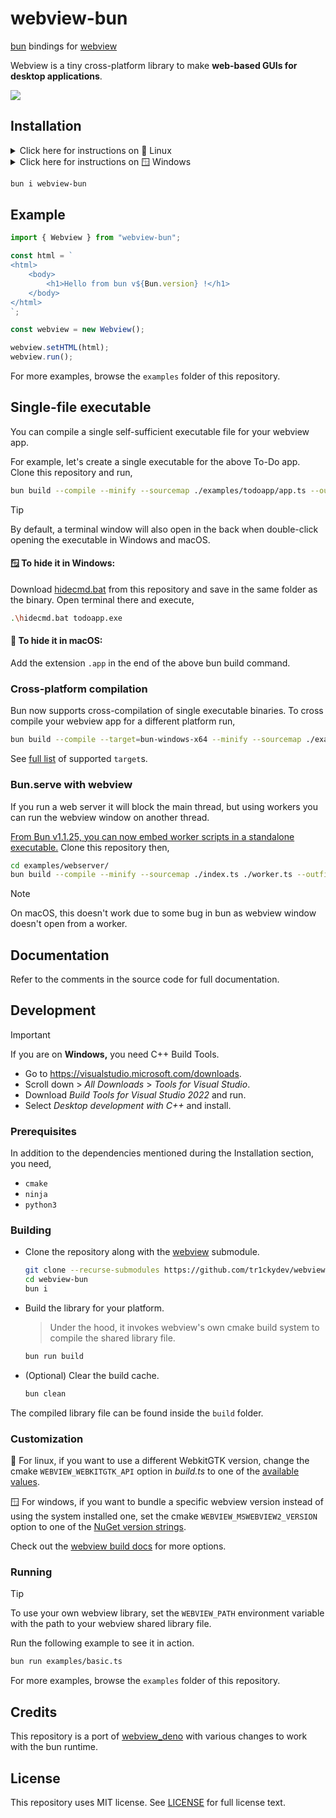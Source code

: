# webview-bun

[bun](https://bun.sh/) bindings for [webview](https://github.com/webview/webview/)

Webview is a tiny cross-platform library to make **web-based GUIs for desktop applications**.

![](banner.png)

## Installation

<details>
  <summary>Click here for instructions on 🐧 Linux</summary>
  The compiled linux library in this package requires GTK 4 and WebkitGTK 6.

  > To use a different version, see Development section below.

  - Debian-based systems: `apt install libgtk-4-1 libwebkitgtk-6.0-4`
  - Arch-based systems: `yay -S gtk4 webkitgtk-6.0`
  - Fedora-based systems: `dnf install gtk4 webkitgtk6.0`
</details>

<details>
  <summary>Click here for instructions on 🪟 Windows</summary>
  The compiled windows library in this package does not bundle any webview version with itself but rather uses the system installed one.

  > To bundle a specific version, see Development section below.

  The <a href="https://developer.microsoft.com/en-us/microsoft-edge/webview2/">Microsoft Edge WebView2</a> runtime is required to be installed on the system for any version of Windows before Windows 11.
  To manually update or install the latest version, follow the steps <a href="https://github.com/MicrosoftEdge/WebView2Feedback/issues/3371#issuecomment-1500917825">here</a>.
</details>

```bash
bun i webview-bun
```



## Example

```typescript
import { Webview } from "webview-bun";

const html = `
<html>
    <body>
        <h1>Hello from bun v${Bun.version} !</h1>
    </body>
</html>
`;

const webview = new Webview();

webview.setHTML(html);
webview.run();
```

For more examples, browse the `examples` folder of this repository.



## Single-file executable

You can compile a single self-sufficient executable file for your webview app.

For example, let's create a single executable for the above To-Do app. Clone this repository and run,

```bash
bun build --compile --minify --sourcemap ./examples/todoapp/app.ts --outfile todoapp
```
> [!TIP]  
> By default, a terminal window will also open in the back when double-click opening the executable in Windows and macOS.
>
> #### 🪟 To hide it in Windows:
> Download [hidecmd.bat](https://github.com/tr1ckydev/webview-bun/blob/main/scripts/hidecmd.bat) from this repository and save in the same folder as the binary. Open terminal there and execute,
> ```bash
> .\hidecmd.bat todoapp.exe
> ```
>
> #### 🍎 To hide it in macOS:
> Add the extension `.app` in the end of the above bun build command.


### Cross-platform compilation

Bun now supports cross-compilation of single executable binaries. To cross compile your webview app for a different platform run,

```bash
bun build --compile --target=bun-windows-x64 --minify --sourcemap ./examples/todoapp/app.ts --outfile todoapp
```

See [full list](https://github.com/oven-sh/bun/blob/main/docs/bundler/executables.md#supported-targets) of supported `target`s.

### Bun.serve with webview

If you run a web server it will block the main thread, but using workers you can run the webview window on another thread.

[From Bun v1.1.25, you can now embed worker scripts in a standalone executable.](https://bun.sh/blog/bun-v1.1.25#worker-in-standalone-executables) Clone this repository then,

```bash
cd examples/webserver/
bun build --compile --minify --sourcemap ./index.ts ./worker.ts --outfile webserver
```

> [!NOTE]
>
> On macOS, this doesn't work due to some bug in bun as webview window doesn't open from a worker.



## Documentation

Refer to the comments in the source code for full documentation.



## Development

> [!IMPORTANT]  
> If you are on **Windows,** you need C++ Build Tools.
>
> - Go to https://visualstudio.microsoft.com/downloads.
> - Scroll down > *All Downloads* > *Tools for Visual Studio*.
> - Download *Build Tools for Visual Studio 2022* and run.
> - Select *Desktop development with C++* and install.

### Prerequisites

In addition to the dependencies mentioned during the Installation section, you need,

- `cmake`
- `ninja`
- `python3`

### Building

- Clone the repository along with the [webview](https://github.com/webview/webview) submodule.

  ```bash
  git clone --recurse-submodules https://github.com/tr1ckydev/webview-bun
  cd webview-bun
  bun i
  ```

- Build the library for your platform.
  
  > Under the hood, it invokes webview's own cmake build system to compile the shared library file.
  
  ```bash
  bun run build
  ```
  
- (Optional) Clear the build cache.

  ```bash
  bun clean
  ```

The compiled library file can be found inside the `build` folder.

### Customization

🐧 For linux, if you want to use a different WebkitGTK version, change the cmake `WEBVIEW_WEBKITGTK_API` option in *build.ts* to one of the [available values](https://github.com/webview/webview?tab=readme-ov-file#linux-specific-options).

🪟 For windows, if you want to bundle a specific webview version instead of using the system installed one, set the cmake `WEBVIEW_MSWEBVIEW2_VERSION` option to one of the [NuGet version strings](https://www.nuget.org/packages/Microsoft.Web.WebView2/#versions-body-tab).

Check out the [webview build docs](https://github.com/webview/webview?tab=readme-ov-file#customization) for more options.

### Running

> [!TIP]
> To use your own webview library, set the `WEBVIEW_PATH` environment variable with the path to your webview shared library file.

Run the following example to see it in action.

```bash
bun run examples/basic.ts
```

For more examples, browse the `examples` folder of this repository.



## Credits

This repository is a port of [webview_deno](https://github.com/webview/webview_deno) with various changes to work with the bun runtime.



## License

This repository uses MIT license. See [LICENSE](https://github.com/tr1ckydev/webview-bun/blob/main/LICENSE) for full license text.
